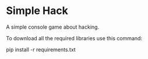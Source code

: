 # Simple Hack

A simple console game about hacking.

To download all the required libraries use this command:

pip install -r requirements.txt
